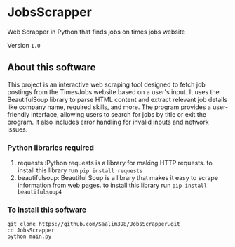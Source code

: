 # JobsScrapper
Web Scrapper in Python that finds jobs on times jobs website  

Version `1.0`  

## About this software 
This project is an interactive web scraping tool designed to fetch job postings from the TimesJobs website based on a user's input. It uses the BeautifulSoup library to parse HTML content and extract relevant job details like company name, required skills, and more. The program provides a user-friendly interface, allowing users to search for jobs by title or exit the program. It also includes error handling for invalid inputs and network issues.  

### Python libraries required   
1. requests :Python requests is a library for making HTTP requests.
to install this library run
```pip install requests```
2. beautifulsoup: Beautiful Soup is a library that makes it easy to scrape information from web pages.
to install this library run
```pip install beautifulsoup4```

### To install this software  
```git clone https://github.com/Saalim398/JobsScrapper.git```   
```cd JobsScrapper```   
```python main.py```  

